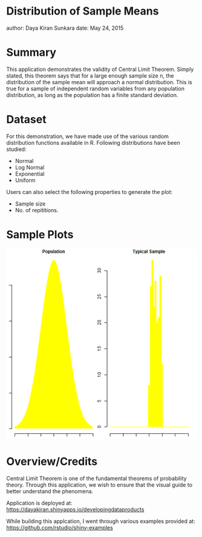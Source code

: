Distribution of Sample Means
========================================================
author: Daya Kiran Sunkara
date: May 24, 2015

Summary
========================================================

This application demonstrates the validity of Central Limit Theorem. Simply stated, this theorem says that for a large enough sample size n, the distribution of the sample mean will approach a normal distribution. This is true for a sample of independent random variables from any population distribution, as long as the population has a finite standard deviation.  

Dataset
========================================================

For this demonstration, we have made use of the various random distribution functions available in R.
Following distributions have been studied:

- Normal 
- Log Normal
- Exponential
- Uniform

Users can also select the following properties to generate the plot:
- Sample size
- No. of repititions.

Sample Plots
========================================================

![plot of chunk unnamed-chunk-1](rpres-figure/unnamed-chunk-1-1.png) 

Overview/Credits
========================================================

Central Limit Theorem is one of the fundamental theorems of probability theory. Through this application, we wish to ensure that the visual guide to better understand the phenomena.

Application is deployed at: 
https://dayakiran.shinyapps.io/developingdataproducts

While building this applcation, I went through various examples provided at: 
https://github.com/rstudio/shiny-examples

